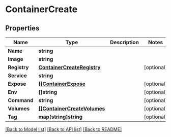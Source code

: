 # ContainerCreate

## Properties

Name | Type | Description | Notes
------------ | ------------- | ------------- | -------------
**Name** | **string** |  | 
**Image** | **string** |  | 
**Registry** | [**ContainerCreateRegistry**](container_create_registry.md) |  | [optional] 
**Service** | **string** |  | 
**Expose** | [**[]ContainerExpose**](container_expose.md) |  | [optional] 
**Env** | **[]string** |  | [optional] 
**Command** | **string** |  | [optional] 
**Volumes** | [**[]ContainerCreateVolumes**](container_create_volumes.md) |  | [optional] 
**Tag** | **map[string]string** |  | [optional] 

[[Back to Model list]](../README.md#documentation-for-models) [[Back to API list]](../README.md#documentation-for-api-endpoints) [[Back to README]](../README.md)


